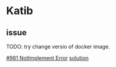 # Katib

## issue

TODO: try change versio of docker image.

[#981 NotImplement Error](https://github.com/kubeflow/katib/issues/981)
[solution](https://github.com/kubeflow/katib/blob/master/manifests/v1alpha3/katib-controller/katib-config.yaml)